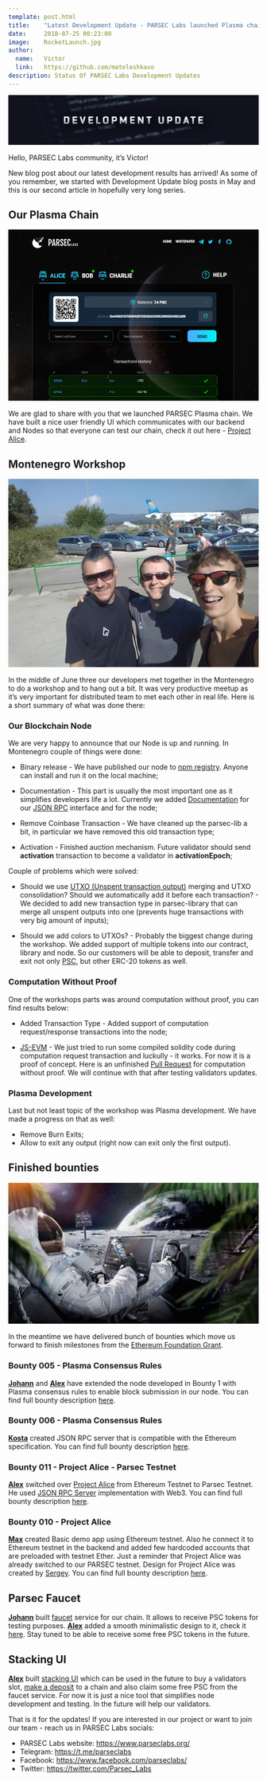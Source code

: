 ```yaml
---
template: post.html
title:    "Latest Development Update - PARSEC Labs launched Plasma chain"
date:     2018-07-25 00:23:00
image:    RocketLaunch.jpg
author:
  name:   Victor
  link:   https://github.com/mateleshkavo
description: Status Of PARSEC Labs Development Updates
---
```


<img src="/img/blog/LatestDevelopmentUpdate.jpg" alt="LatestDevelopmentUpdate">

Hello, PARSEC Labs community, it’s Victor!

New blog post about our latest development results has arrived! As some of you remember, we started with Development Update blog posts in May and this is our second article in hopefully very long series. 

<h2>Our Plasma Chain</h2>

<img src="/img/blog/ProjectAlice.png" alt="ProjectAlice">

We are glad to share with you that we launched PARSEC Plasma chain. We have built a nice user friendly UI which communicates with our backend and Nodes so that everyone can test our chain, check it out here - <a href="http://alice.parseclabs.org/">Project Alice</a>.

<h2>Montenegro Workshop</h2>

<img src="/img/blog/JohannKostaAlex.jpg" alt="JohannKostaAlex">

In the middle of June three our developers met together in the Montenegro to do a workshop and to hang out a bit. It was very productive meetup as it’s very important for distributed team to met each other in real life. Here is a short summary of what was done there:

<h3>Our Blockchain Node</h3>

We are very happy to announce that our Node is up and running. In Montenegro couple of things were done:

- Binary release - We have published our node to <a href="https://www.npmjs.com/package/parsec-node">npm registry</a>. Anyone can install and run it on the local machine;

- Documentation - This part is usually the most important one as it simplifies developers life a lot. Currently we added <a href="https://parseclabs.readthedocs.io/en/latest/">Documentation</a> for our <a href="https://en.wikipedia.org/wiki/JSON-RPC">JSON RPC</a> interface and for the node;

- Remove Coinbase Transaction - We have cleaned up the parsec-lib a bit, in particular we have removed this old transaction type;

- Activation - Finished auction mechanism. Future validator should send <b>activation</b> transaction to become a validator in <b>activationEpoch</b>;

Couple of problems which were solved:

- Should we use <a href="https://en.wikipedia.org/wiki/Unspent_transaction_output">UTXO (Unspent transaction output)</a> merging and UTXO consolidation? Should we automatically add it before each transaction? - We decided to add new transaction type in parsec-library that can merge all unspent outputs into one (prevents huge transactions with very big amount of inputs);

- Should we add colors to UTXOs? - Probably the biggest change during the workshop. We added support of multiple tokens into our contract, library and node. So our customers will be able to deposit, transfer and exit not only <a href="https://etherscan.io/token/0x9caa3424cb91900ef7ac41a7b04a246304c02d3a">PSC</a>, but other ERC-20 tokens as well.

<h3>Computation Without Proof</h3>

One of the workshops parts was around computation without proof, you can find results below:

- Added Transaction Type - Added support of computation request/response transactions into the node;

- <a href="https://github.com/ethereumjs/ethereumjs-vm">JS-EVM</a> - We just tried to run some compiled solidity code during computation request transaction and luckully - it works. For now it is a proof of concept. Here is an unfinished <a href="https://github.com/parsec-labs/parsec-node/pull/21">Pull Request</a> for computation without proof. We will continue with that after testing validators updates.

<h3>Plasma Development</h3>

Last but not least topic of the workshop was Plasma development. We have made a progress on that as well:

- Remove Burn Exits;
- Allow to exit any output (right now can exit only the first output).

<h2>Finished bounties</h2>

<img src="/img/blog/SpaceBounty.jpg" alt="SpaceBounty">

In the meantime we have delivered bunch of bounties which move us forward to finish milestones from the <a href="https://parseclabs.org/blog/ethereum-foundation-scaling-grant/">Ethereum Foundation Grant</a>.

<h3>Bounty 005 - Plasma Consensus Rules</h3>

<b><a href="https://github.com/johannbarbie">Johann</a></b> and <b><a href="https://github.com/sunify">Alex</a></b> have extended the node developed in Bounty 1 with Plasma consensus rules to enable block submission in our node. You can find full bounty description <a href="https://github.com/parsec-labs/parsec-node/issues/9">here</a>. 

<h3>Bounty 006 - Plasma Consensus Rules</h3>

<b><a href="https://github.com/troggy">Kosta</a></b> created JSON RPC server that is compatible with the Ethereum specification. You can find full bounty description <a href="https://github.com/parsec-labs/parsec-node/issues/10">here</a>. 

<h3>Bounty 011 - Project Alice - Parsec Testnet</h3>

<b><a href="https://github.com/sunify">Alex</a></b> switched over <a href="http://alice.parseclabs.org/">Project Alice</a> from Ethereum Testnet to Parsec Testnet. He used <a href="https://github.com/parsec-labs/parsec-node/issues/10">JSON RPC Server</a> implementation with Web3. You can find full bounty description <a href="https://github.com/parsec-labs/PIPs/wiki/Bounty_011">here</a>. 

<h3>Bounty 010 - Project Alice</h3>

<b><a href="https://github.com/maxkudla">Max</a></b> created Basic demo app using Ethereum testnet. Also he connect it to Ethereum testnet in the backend and added few hardcoded accounts that are preloaded with testnet Ether. Just a reminder that Project Alice was already switched to our PARSEC testnet. Design for Project Alice was created by <a href="https://github.com/a5kold">Sergey</a>. You can find full bounty description <a href="https://github.com/parsec-labs/PIPs/wiki/Bounty_011">here</a>. 

<h2>Parsec Faucet</h2>

<b><a href="https://github.com/johannbarbie">Johann</a></b> built <a href="https://github.com/parsec-labs/parsec-faucet">faucet</a> service for our chain. It allows to receive PSC tokens for testing purposes. <b><a href="https://github.com/sunify">Alex</a></b> added a smooth minimalistic design to it, check it <a href="http://stake-dev.parseclabs.org/faucet">here</a>. Stay tuned to be able to receive some free PSC tokens in the future.

<h2>Stacking UI</h2>

<b><a href="https://github.com/sunify">Alex</a></b> built <a href="http://stake-dev.parseclabs.org/">stacking UI</a> which can be used in the future to buy a validators slot, <a href="ttp://stake-dev.parseclabs.org/deposit">make a deposit</a> to a chain and also claim some free PSC from the faucet service. For now it is just a nice tool that simplifies node development and testing. In the future will help our validators.

That is it for the updates! If you are interested in our project or want to join our team - reach us in PARSEC Labs socials:
- PARSEC Labs website: https://www.parseclabs.org/
- Telegram: https://t.me/parseclabs
- Facebook: https://www.facebook.com/parsecIabs/
- Twitter: https://twitter.com/Parsec_Labs

